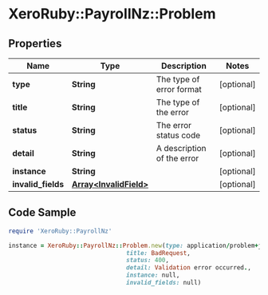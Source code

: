 # XeroRuby::PayrollNz::Problem

## Properties

Name | Type | Description | Notes
------------ | ------------- | ------------- | -------------
**type** | **String** | The type of error format | [optional] 
**title** | **String** | The type of the error | [optional] 
**status** | **String** | The error status code | [optional] 
**detail** | **String** | A description of the error | [optional] 
**instance** | **String** |  | [optional] 
**invalid_fields** | [**Array&lt;InvalidField&gt;**](InvalidField.md) |  | [optional] 

## Code Sample

```ruby
require 'XeroRuby::PayrollNz'

instance = XeroRuby::PayrollNz::Problem.new(type: application/problem+json,
                                 title: BadRequest,
                                 status: 400,
                                 detail: Validation error occurred.,
                                 instance: null,
                                 invalid_fields: null)
```


